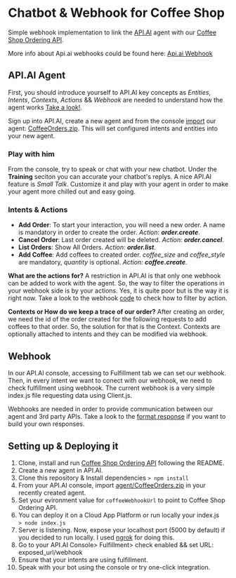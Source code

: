 # Chatbot & Webhook for Coffee Shop

Simple webhook implementation to link the [API.AI](https://api.ai/) agent with our [Coffee Shop Ordering API](https://github.com/DiUS/dius-mentor_boris_coffee-api/).

More info about Api.ai webhooks could be found here:
[Api.ai Webhook](https://docs.api.ai/docs/webhook)

## API.AI Agent
First, you should introduce yourself to API.AI key concepts as *Entities*, *Intents*, *Contexts*, *Actions* && *Webhook* are needed to understand how the agent works [Take a look!](https://docs.api.ai/docs/key-concepts).

Sign up into API.AI, create a new agent and from the console [import](https://docs.api.ai/docs/concept-agents#export-and-import) our agent: [CoffeeOrders.zip](https://github.com/pdiegodios/apiai-webhook-sample/tree/master/agent). This will set configured intents and entities into your new agent.

### Play with him
From the console, try to speak or chat with your new chatbot. Under the **Training** seciton you can accurate your chatbot's replys.
A nice API.AI feature is *Small Talk*. Customize it and play with your agent in order to make your agent more chilled out and easy going.

### Intents & Actions
* **Add Order**: To start your interaction, you will need a new order. A name is mandatory in order to create the order. *Action: **order.create***.
* **Cancel Order**: Last order created will be deleted. *Action: **order.cancel***.
* **List Orders**: Show All Orders. *Action: **order.list***.
* **Add Coffee**: Add coffees to created order. *coffee_size* and *coffee_style* are mandatory, *quantity* is optional. *Action: **coffee.create***.

**What are the actions for?**
A restriction in API.AI is that only one webhook can be added to work with the agent. So, the way to filter the operations in your webhook side is by your actions. Yes, it is quite poor but is the way it is right now. Take a look to the webhook [code](https://github.com/pdiegodios/apiai-webhook-sample/blob/master/index.js) to check how to filter by action.

**Contexts or How do we keep a trace of our order?**
After creating an order, we need the id of the order created for the following requests to add coffees to that order. So, the solution for that is the Context. Contexts are optionally attached to intents and they can be modified via webhook.

## Webhook
In our API.AI console, accessing to Fulfillment tab we can set our webhook. Then, in every intent we want to conect with our webhook, we need to check fulfillment using webhook. The current webhook is a very simple index.js file requesting data using Client.js.

Webhooks are needed in order to provide communication between our agent and 3rd party APIs.
Take a look to the [format response](https://docs.api.ai/docs/webhook#section-format-of-response-from-the-service) if you want to build your own responses.

## Setting up & Deploying it
1. Clone, install and run [Coffee Shop Ordering API](https://github.com/DiUS/dius-mentor_boris_coffee-api/) following the README.
2. Create a new agent in API.AI.
3. Clone this repository & Install dependencies
  `> npm install`
4. From your API.AI console, import [agent/CoffeeOrders.zip](https://github.com/pdiegodios/apiai-webhook-sample/blob/master/agent/CoffeeOrders.zip) in your recently created agent.
5. Set your evironment value for `coffeeWebhookUrl` to point to Coffee Shop Ordering API.
6. You can deploy it on a Cloud App Platform or run locally your index.js  
  `> node index.js`
7. Server is listening. Now, expose your localhost port (5000 by default) if you decided to run locally. I used [ngrok](https://ngrok.com/) for doing this.
8. Go to your API.AI Console> Fulfillment> check enabled && set URL: exposed_url/webhook
9. Ensure that your intents are using fulfillment.
10. Speak with your bot using the console or try one-click integration.
